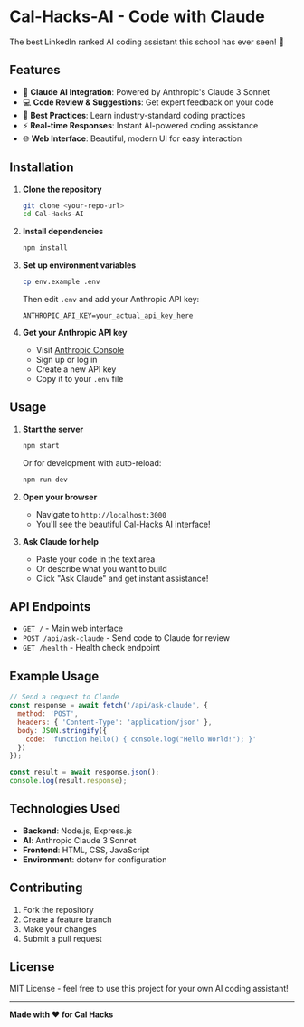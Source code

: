 # Cal-Hacks-AI - Code with Claude

The best LinkedIn ranked AI coding assistant this school has ever seen! 🚀

## Features

- 🤖 **Claude AI Integration**: Powered by Anthropic's Claude 3 Sonnet
- 💻 **Code Review & Suggestions**: Get expert feedback on your code
- 🎯 **Best Practices**: Learn industry-standard coding practices
- ⚡ **Real-time Responses**: Instant AI-powered coding assistance
- 🌐 **Web Interface**: Beautiful, modern UI for easy interaction

## Installation

1. **Clone the repository**
   ```bash
   git clone <your-repo-url>
   cd Cal-Hacks-AI
   ```

2. **Install dependencies**
   ```bash
   npm install
   ```

3. **Set up environment variables**
   ```bash
   cp env.example .env
   ```
   
   Then edit `.env` and add your Anthropic API key:
   ```
   ANTHROPIC_API_KEY=your_actual_api_key_here
   ```

4. **Get your Anthropic API key**
   - Visit [Anthropic Console](https://console.anthropic.com/)
   - Sign up or log in
   - Create a new API key
   - Copy it to your `.env` file

## Usage

1. **Start the server**
   ```bash
   npm start
   ```
   
   Or for development with auto-reload:
   ```bash
   npm run dev
   ```

2. **Open your browser**
   - Navigate to `http://localhost:3000`
   - You'll see the beautiful Cal-Hacks AI interface!

3. **Ask Claude for help**
   - Paste your code in the text area
   - Or describe what you want to build
   - Click "Ask Claude" and get instant assistance!

## API Endpoints

- `GET /` - Main web interface
- `POST /api/ask-claude` - Send code to Claude for review
- `GET /health` - Health check endpoint

## Example Usage

```javascript
// Send a request to Claude
const response = await fetch('/api/ask-claude', {
  method: 'POST',
  headers: { 'Content-Type': 'application/json' },
  body: JSON.stringify({ 
    code: 'function hello() { console.log("Hello World!"); }' 
  })
});

const result = await response.json();
console.log(result.response);
```

## Technologies Used

- **Backend**: Node.js, Express.js
- **AI**: Anthropic Claude 3 Sonnet
- **Frontend**: HTML, CSS, JavaScript
- **Environment**: dotenv for configuration

## Contributing

1. Fork the repository
2. Create a feature branch
3. Make your changes
4. Submit a pull request

## License

MIT License - feel free to use this project for your own AI coding assistant!

---

**Made with ❤️ for Cal Hacks**
